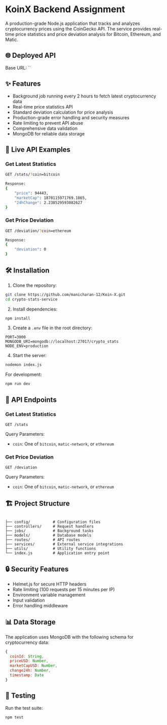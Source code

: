 # KoinX Backend Assignment

A production-grade Node.js application that tracks and analyzes cryptocurrency prices using the CoinGecko API. The service provides real-time price statistics and price deviation analysis for Bitcoin, Ethereum, and Matic.

## 🌐 Deployed API
Base URL: `` 

## ✨ Features

- Background job running every 2 hours to fetch latest cryptocurrency data
- Real-time price statistics API
- Standard deviation calculation for price analysis
- Production-grade error handling and security measures
- Rate limiting to prevent API abuse
- Comprehensive data validation
- MongoDB for reliable data storage

## 🚀 Live API Examples

### Get Latest Statistics
```bash
GET /stats/?coin=bitcoin

Response:
{
    "price": 94443,
    "marketCap": 1870115971769.1865,
    "24hChange": 2.238529593082627
}
```

### Get Price Deviation
```bash
GET /deviation/?coin=ethereum

Response:
{
    "deviation": 0
}
```

## 🛠️ Installation

1. Clone the repository:
```bash
git clone https://github.com/manicharan-12/Koin-X.git
cd crypto-stats-service
```

2. Install dependencies:
```bash
npm install
```

3. Create a `.env` file in the root directory:
```env
PORT=3000
MONGODB_URI=mongodb://localhost:27017/crypto_stats
NODE_ENV=production
```

4. Start the server:
```bash
nodemon index.js
```

For development:
```bash
npm run dev
```

## 📡 API Endpoints

### Get Latest Statistics
```
GET /stats
```
Query Parameters:
- `coin`: One of `bitcoin`, `matic-network`, or `ethereum`

### Get Price Deviation
```
GET /deviation
```
Query Parameters:
- `coin`: One of `bitcoin`, `matic-network`, or `ethereum`

## 🏗️ Project Structure

```

├── config/          # Configuration files
├── controllers/     # Request handlers
├── jobs/            # Background tasks
├── models/          # Database models
├── routes/          # API routes
├── services/        # External service integrations
├── utils/           # Utility functions
└── index.js         # Application entry point
```

## 🔒 Security Features

- Helmet.js for secure HTTP headers
- Rate limiting (100 requests per 15 minutes per IP)
- Environment variable management
- Input validation
- Error handling middleware

## 📊 Data Storage

The application uses MongoDB with the following schema for cryptocurrency data:

```javascript
{
  coinId: String,
  priceUSD: Number,
  marketCapUSD: Number,
  change24h: Number,
  timestamp: Date
}
```

## 🧪 Testing

Run the test suite:
```bash
npm test
```
